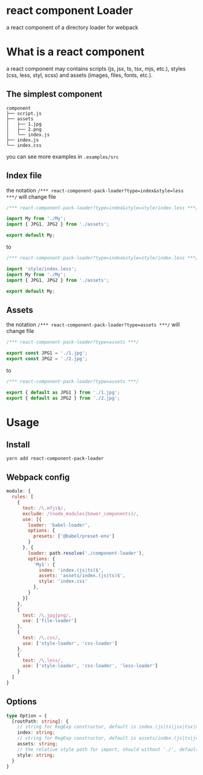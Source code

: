 # react component Loader
a react component of a directory loader for webpack

# What is a react component
a react component may contains scripts (js, jsx, ts, tsx, mjs, etc.), styles (css, less, styl, scss) and assets (images, files, fonts, etc.).

## The simplest component
```
component
├── script.js
├── assets
│   ├── 1.jpg
│   ├── 2.png
│   └── index.js
├── index.js
└── index.css
```
you can see more examples in `.examples/src`

## Index file
the notation `/*** react-component-pack-loader?type=index&style=less ***/` will change file
```javascript
/*** react-component-pack-loader?type=index&style=style/index.less ***/

import My from './My';
import { JPG1, JPG2 } from './assets';

export default My;
```

to
```javascript
/*** react-component-pack-loader?type=index&style=style/index.less ***/

import 'style/index.less';
import My from './My';
import { JPG1, JPG2 } from './assets';

export default My;
```


## Assets
the notation `/*** react-component-pack-loader?type=assets ***/` will change file
```javascript
/*** react-component-pack-loader?type=assets ***/

export const JPG1 = './1.jpg';
export const JPG2 = './2.jpg';
```

to
```javascript
/*** react-component-pack-loader?type=assets ***/

export { default as JPG1 } from './1.jpg';
export { default as JPG2 } from './2.jpg';
```


# Usage
## Install
```
yarn add react-component-pack-loader
```

## Webpack config
```javascript
module: {
  rules: [
    {
      test: /\.m?js$/,
      exclude: /(node_modules|bower_components)/,
      use: [{
        loader: 'babel-loader',
        options: {
          presets: ['@babel/preset-env']
        }
      }, {
        loader: path.resolve('./component-loader'),
        options: {
          'My1': {
            index: 'index.(js|ts)$',
            assets: 'assets/index.(js|ts)$',
            style: 'index.css'
          },
        }
      }]
    },
    {
      test: /\.jpg|png/,
      use: ['file-loader']
    },
    {
      test: /\.css/,
      use: ['style-loader', 'css-loader']
    },
    {
      test: /\.less/,
      use: ['style-loader', 'css-loader', 'less-loader']
    }
  ]
}
```

## Options

```typescript
type Option = {
  [rootPath: string]: {
    // string for RegExp constructor, default is index.(js|ts|jsx|tsx|mjs)
    index: string;
    // string for RegExp constructor, default is assets/index.(js|ts|jsx|tsx|mjs)
    assets: string;
    // the relative style path for import, should without './', default is 'index.css'
    style: string;
  }
}
```
